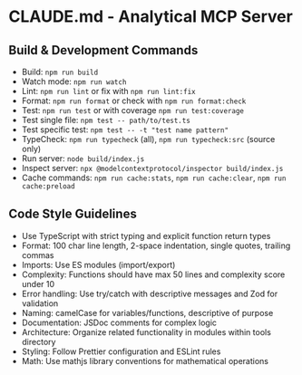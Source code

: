 # CLAUDE.md - Analytical MCP Server

## Build & Development Commands
- Build: `npm run build`
- Watch mode: `npm run watch`
- Lint: `npm run lint` or fix with `npm run lint:fix`
- Format: `npm run format` or check with `npm run format:check`
- Test: `npm run test` or with coverage `npm run test:coverage`
- Test single file: `npm test -- path/to/test.ts`
- Test specific test: `npm test -- -t "test name pattern"`
- TypeCheck: `npm run typecheck` (all), `npm run typecheck:src` (source only)
- Run server: `node build/index.js`
- Inspect server: `npx @modelcontextprotocol/inspector build/index.js`
- Cache commands: `npm run cache:stats`, `npm run cache:clear`, `npm run cache:preload`

## Code Style Guidelines
- Use TypeScript with strict typing and explicit function return types
- Format: 100 char line length, 2-space indentation, single quotes, trailing commas
- Imports: Use ES modules (import/export)
- Complexity: Functions should have max 50 lines and complexity score under 10
- Error handling: Use try/catch with descriptive messages and Zod for validation
- Naming: camelCase for variables/functions, descriptive of purpose
- Documentation: JSDoc comments for complex logic
- Architecture: Organize related functionality in modules within tools directory
- Styling: Follow Prettier configuration and ESLint rules
- Math: Use mathjs library conventions for mathematical operations